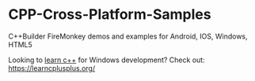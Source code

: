 # CPP-Cross-Platform-Samples
C++Builder FireMonkey demos and examples for Android, IOS, Windows, HTML5

Looking to [learn c++](https://learncplusplus.org/) for Windows development? Check out:
<https://learncplusplus.org/>

